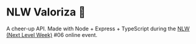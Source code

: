 # NLW Valoriza 🙌

A cheer-up API.
Made with Node + Express + TypeScript during the [NLW (Next Level Week)](https://nextlevelweek.com/) #06 online event.
